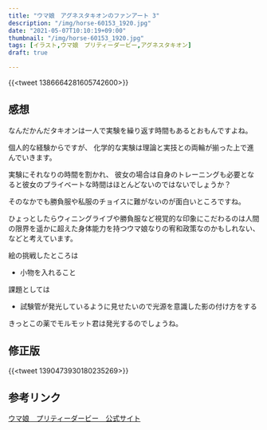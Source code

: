 ```yaml
---
title: "ウマ娘　アグネスタキオンのファンアート 3"
description: "/img/horse-60153_1920.jpg"
date: "2021-05-07T10:10:19+09:00"
thumbnail: "/img/horse-60153_1920.jpg"
tags: [イラスト,ウマ娘　プリティーダービー,アグネスタキオン]
draft: true

---
```

{{<tweet 1386664281605742600>}}


## 感想
なんだかんだタキオンは一人で実験を繰り返す時間もあるとおもんですよね。

個人的な経験からですが、
化学的な実験は理論と実技との両輪が揃った上で進んでいきます。

実験にそれなりの時間を割かれ、
彼女の場合は自身のトレーニングも必要となると彼女のプライベートな時間はほとんどないのではないでしょうか？

そのなかでも勝負服や私服のチョイスに難がないのが面白いところですね。

ひょっとしたらウィニングライブや勝負服など視覚的な印象にこだわるのは人間の限界を遥かに超えた身体能力を持つウマ娘なりの宥和政策なのかもしれない、などと考えています。

絵の挑戦したところは

- 小物を入れること

課題としては

- 試験管が発光しているように見せたいので光源を意識した影の付け方をする

きっとこの薬でモルモット君は発光するのでしょうね。

## 修正版

{{<tweet 1390473930180235269>}}

## 参考リンク
[ウマ娘　プリティーダービー　公式サイト](https://umamusume.jp)
